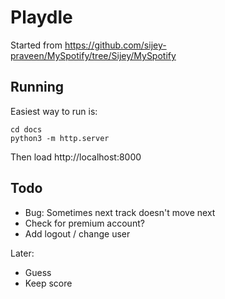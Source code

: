 # Playdle

Started from https://github.com/sijey-praveen/MySpotify/tree/Sijey/MySpotify


## Running

Easiest way to run is:
```
cd docs
python3 -m http.server
```
Then load http://localhost:8000


## Todo
* Bug: Sometimes next track doesn't move next
* Check for premium account?
* Add logout / change user

Later:
* Guess
* Keep score
